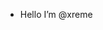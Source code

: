 - Hello I’m @xreme
<!--

- 👀 I’m interested in ...
- 🌱 I’m currently learning ...
- 💞️ I’m looking to collaborate on ...
- 📫 How to reach me ...

-->

<!---
xreme/xreme is a ✨ special ✨ repository because its `README.md` (this file) appears on your GitHub profile.
You can click the Preview link to take a look at your changes.
--->


